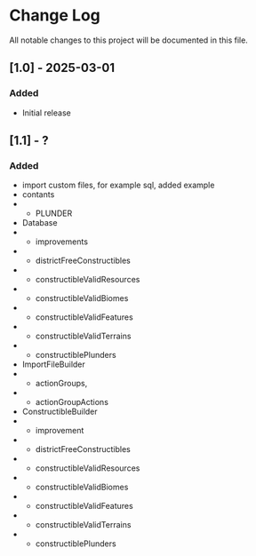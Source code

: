 # Change Log
All notable changes to this project will be documented in this file.

## [1.0] - 2025-03-01

### Added

- Initial release

## [1.1] - ?

### Added

- import custom files, for example sql, added example
- contants
- - PLUNDER
- Database
- - improvements
- - districtFreeConstructibles
- - constructibleValidResources
- - constructibleValidBiomes
- - constructibleValidFeatures
- - constructibleValidTerrains
- - constructiblePlunders
- ImportFileBuilder
- - actionGroups,
- - actionGroupActions
- ConstructibleBuilder
- - improvement
- - districtFreeConstructibles
- - constructibleValidResources
- - constructibleValidBiomes
- - constructibleValidFeatures
- - constructibleValidTerrains
- - constructiblePlunders



